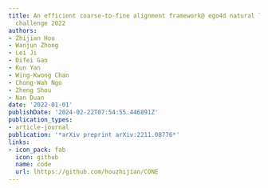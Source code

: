 ```yaml
---
title: An efficient coarse-to-fine alignment framework@ ego4d natural language queries
  challenge 2022
authors:
- Zhijian Hou
- Wanjun Zhong
- Lei Ji
- Difei Gao
- Kun Yan
- Wing-Kwong Chan
- Chong-Wah Ngo
- Zheng Shou
- Nan Duan
date: '2022-01-01'
publishDate: '2024-02-22T07:54:55.446891Z'
publication_types:
- article-journal
publication: '*arXiv preprint arXiv:2211.08776*'
links:
- icon_pack: fab
  icon: github
  name: code
  url: lhttps://github.com/houzhijian/CONE
---
```

